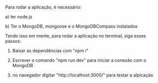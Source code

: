 Para rodar a aplicação, é necessário:

a) ter node.js

b) Ter o MongoDB, mongoose e o MongoDBCompass instalados

Tendo isso em mente, para rodar a aplicação no terminal, siga esses passos:

1. Baixar as dependências com "npm i"

2. Escrever o comando "npm run dev" para iniciar a conexão com o MongoDB

3. no navegador digitar "http://localhost:3000/" para testar a alpicação 